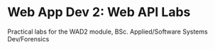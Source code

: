 # Web App Dev 2: Web API Labs

Practical labs for the WAD2 module, BSc. Applied/Software Systems Dev/Forensics  
